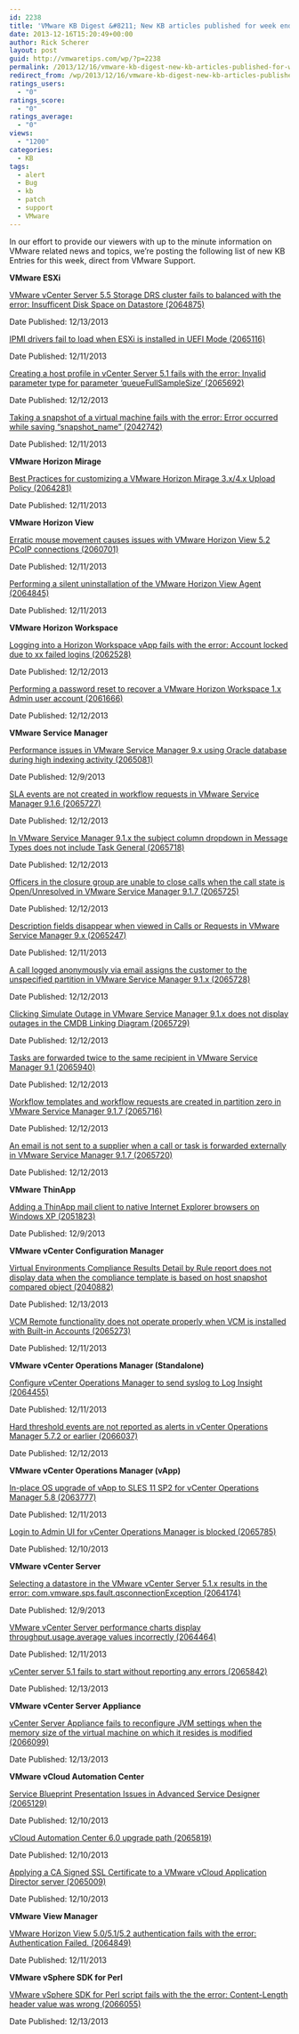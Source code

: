 ```yaml
---
id: 2238
title: 'VMware KB Digest &#8211; New KB articles published for week ending 12/14/13'
date: 2013-12-16T15:20:49+00:00
author: Rick Scherer
layout: post
guid: http://vmwaretips.com/wp/?p=2238
permalink: /2013/12/16/vmware-kb-digest-new-kb-articles-published-for-week-ending-121413/
redirect_from: /wp/2013/12/16/vmware-kb-digest-new-kb-articles-published-for-week-ending-121413/
ratings_users:
  - "0"
ratings_score:
  - "0"
ratings_average:
  - "0"
views:
  - "1200"
categories:
  - KB
tags:
  - alert
  - Bug
  - kb
  - patch
  - support
  - VMware
---
```

In our effort to provide our viewers with up to the minute information on VMware related news and topics, we&#8217;re posting the following list of new KB Entries for this week, direct from VMware Support.

<!--more-->

**VMware ESXi**
  
<a href="http://kb.vmware.com/kb/2064875" target="_blank">VMware vCenter Server 5.5 Storage DRS cluster fails to balanced with the error: Insufficent Disk Space on Datastore (2064875)</a>
  
Date Published: 12/13/2013
  
<a href="http://kb.vmware.com/kb/2065116" target="_blank">IPMI drivers fail to load when ESXi is installed in UEFI Mode (2065116)</a>
  
Date Published: 12/11/2013
  
<a href="http://kb.vmware.com/kb/2065692" target="_blank">Creating a host profile in vCenter Server 5.1 fails with the error: Invalid parameter type for parameter ‘queueFullSampleSize’ (2065692)</a>
  
Date Published: 12/12/2013
  
<a href="http://kb.vmware.com/kb/2042742" target="_blank">Taking a snapshot of a virtual machine fails with the error: Error occurred while saving “snapshot_name” (2042742)</a>
  
Date Published: 12/11/2013

**VMware Horizon Mirage**
  
<a href="http://kb.vmware.com/kb/2064281" target="_blank">Best Practices for customizing a VMware Horizon Mirage 3.x/4.x Upload Policy (2064281)</a>
  
Date Published: 12/11/2013

**VMware Horizon View**
  
<a href="http://kb.vmware.com/kb/2060701" target="_blank">Erratic mouse movement causes issues with VMware Horizon View 5.2 PCoIP connections (2060701)</a>
  
Date Published: 12/11/2013
  
<a href="http://kb.vmware.com/kb/2064845" target="_blank">Performing a silent uninstallation of the VMware Horizon View Agent (2064845)</a>
  
Date Published: 12/11/2013

 **VMware Horizon Workspace**
  
<a href="http://kb.vmware.com/kb/2062528" target="_blank">Logging into a Horizon Workspace vApp fails with the error: Account locked due to xx failed logins (2062528)</a>
  
Date Published: 12/12/2013
  
<a href="http://kb.vmware.com/kb/2061666" target="_blank">Performing a password reset to recover a VMware Horizon Workspace 1.x Admin user account (2061666)</a>
  
Date Published: 12/12/2013

**VMware Service Manager**
  
<a href="http://kb.vmware.com/kb/2065081" target="_blank">Performance issues in VMware Service Manager 9.x using Oracle database during high indexing activity (2065081)</a>
  
Date Published: 12/9/2013
  
<a href="http://kb.vmware.com/kb/2065727" target="_blank">SLA events are not created in workflow requests in VMware Service Manager 9.1.6 (2065727)</a>
  
Date Published: 12/12/2013
  
<a href="http://kb.vmware.com/kb/2065718" target="_blank">In VMware Service Manager 9.1.x the subject column dropdown in Message Types does not include Task General (2065718)</a>
  
Date Published: 12/12/2013
  
<a href="http://kb.vmware.com/kb/2065725" target="_blank">Officers in the closure group are unable to close calls when the call state is Open/Unresolved in VMware Service Manager 9.1.7 (2065725)</a>
  
Date Published: 12/12/2013
  
<a href="http://kb.vmware.com/kb/2065247" target="_blank">Description fields disappear when viewed in Calls or Requests in VMware Service Manager 9.x (2065247)</a>
  
Date Published: 12/11/2013
  
<a href="http://kb.vmware.com/kb/2065728" target="_blank">A call logged anonymously via email assigns the customer to the unspecified partition in VMware Service Manager 9.1.x (2065728)</a>
  
Date Published: 12/12/2013
  
<a href="http://kb.vmware.com/kb/2065729" target="_blank">Clicking Simulate Outage in VMware Service Manager 9.1.x does not display outages in the CMDB Linking Diagram (2065729)</a>
  
Date Published: 12/12/2013
  
<a href="http://kb.vmware.com/kb/2065940" target="_blank">Tasks are forwarded twice to the same recipient in VMware Service Manager 9.1 (2065940)</a>
  
Date Published: 12/12/2013
  
<a href="http://kb.vmware.com/kb/2065716" target="_blank">Workflow templates and workflow requests are created in partition zero in VMware Service Manager 9.1.7 (2065716)</a>
  
Date Published: 12/12/2013
  
<a href="http://kb.vmware.com/kb/2065720" target="_blank">An email is not sent to a supplier when a call or task is forwarded externally in VMware Service Manager 9.1.7 (2065720)</a>
  
Date Published: 12/12/2013

**VMware ThinApp**
  
<a href="http://kb.vmware.com/kb/2051823" target="_blank">Adding a ThinApp mail client to native Internet Explorer browsers on Windows XP (2051823)</a>
  
Date Published: 12/9/2013

 **VMware vCenter Configuration Manager**
  
<a href="http://kb.vmware.com/kb/2040882" target="_blank">Virtual Environments Compliance Results Detail by Rule report does not display data when the compliance template is based on host snapshot compared object (2040882)</a>
  
Date Published: 12/13/2013
  
<a href="http://kb.vmware.com/kb/2065273" target="_blank">VCM Remote functionality does not operate properly when VCM is installed with Built-in Accounts (2065273)</a>
  
Date Published: 12/11/2013

 **VMware vCenter Operations Manager (Standalone)**
  
<a href="http://kb.vmware.com/kb/2064455" target="_blank">Configure vCenter Operations Manager to send syslog to Log Insight (2064455)</a>
  
Date Published: 12/11/2013
  
<a href="http://kb.vmware.com/kb/2066037" target="_blank">Hard threshold events are not reported as alerts in vCenter Operations Manager 5.7.2 or earlier (2066037)</a>
  
Date Published: 12/12/2013

 **VMware vCenter Operations Manager (vApp)**
  
<a href="http://kb.vmware.com/kb/2063777" target="_blank">In-place OS upgrade of vApp to SLES 11 SP2 for vCenter Operations Manager 5.8 (2063777)</a>
  
Date Published: 12/11/2013
  
<a href="http://kb.vmware.com/kb/2065785" target="_blank">Login to Admin UI for vCenter Operations Manager is blocked (2065785)</a>
  
Date Published: 12/10/2013

 **VMware vCenter Server**
  
<a href="http://kb.vmware.com/kb/2066224" target="_blank">Selecting a datastore in the VMware vCenter Server 5.1.x results in the error: com.vmware.sps.fault.qsconnectionException (2064174)</a>
  
Date Published: 12/9/2013
  
<a href="http://kb.vmware.com/kb/2064464" target="_blank">VMware vCenter Server performance charts display throughput.usage.average values incorrectly (2064464)</a>
  
Date Published: 12/11/2013
  
<a href="http://kb.vmware.com/kb/2065842" target="_blank">vCenter server 5.1 fails to start without reporting any errors (2065842)</a>
  
Date Published: 12/13/2013

 **VMware vCenter Server Appliance**
  
<a href="http://kb.vmware.com/kb/2066099" target="_blank">vCenter Server Appliance fails to reconfigure JVM settings when the memory size of the virtual machine on which it resides is modified (2066099)</a>
  
Date Published: 12/13/2013

**VMware vCloud Automation Center**
  
<a href="http://kb.vmware.com/kb/2065129" target="_blank">Service Blueprint Presentation Issues in Advanced Service Designer (2065129)</a>
  
Date Published: 12/10/2013
  
<a href="http://kb.vmware.com/kb/2065819" target="_blank">vCloud Automation Center 6.0 upgrade path (2065819)</a>
  
Date Published: 12/10/2013
  
<a href="http://kb.vmware.com/kb/2065009" target="_blank">Applying a CA Signed SSL Certificate to a VMware vCloud Application Director server (2065009)</a>
  
Date Published: 12/10/2013

**VMware View Manager**
  
<a href="http://kb.vmware.com/kb/2064849" target="_blank">VMware Horizon View 5.0/5.1/5.2 authentication fails with the error: Authentication Failed. (2064849)</a>
  
Date Published: 12/11/2013

**VMware vSphere SDK for Perl**
  
<a href="http://kb.vmware.com/kb/2066055" target="_blank">VMware vSphere SDK for Perl script fails with the the error: Content-Length header value was wrong (2066055)</a>
  
Date Published: 12/13/2013